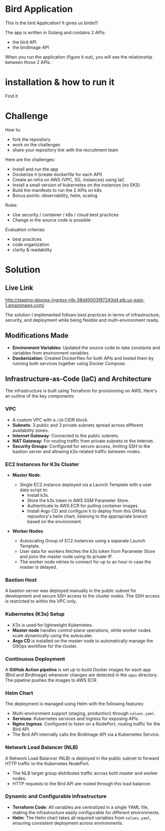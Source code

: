 # Bird Application

This is the bird Application! It gives us birds!!!

The app is written in Golang and contains 2 APIs:
- the bird API
- the birdImage API

When you run the application (figure it out), you will see the relationship between those 2 APIs.

# installation & how to run it

Find it

# Challenge

How to:
- fork the repository
- work on the challenges
- share your repository link with the recruitment team

Here are the challenges:
- Install and run the app
- Dockerize it (create dockerfile for each API)
- Create an infra on AWS (VPC, SG, instances) using IaC
- Install a small version of kubernetes on the instances (no EKS)
- Build the manifests to run the 2 APIs on k8s 
- Bonus points: observability, helm, scaling

Rules:
- Use security / container / k8s / cloud best practices
- Change in the source code is possible

Evaluation criterias:
- best practices
- code organization
- clarity & readability


# Solution

## Live Link
http://staging-devops-ingress-nlb-38d45003f97243d4.elb.us-east-1.amazonaws.com/

The solution I implemented follows best practices in terms of infrastructure, security, and deployment while being flexible and multi-environment ready.

## Modifications Made
- **Environment Variables**: Updated the source code to take constants and variables from environment variables.
- **Dockerization**: Created Dockerfiles for both APIs and tested them by running both services together using Docker Compose.

## Infrastructure-as-Code (IaC) and Architecture
The infrastructure is built using Terraform for provisioning on AWS. Here's an outline of the key components:

### VPC
- A custom VPC with a `/20` CIDR block.
- **Subnets**: 3 public and 3 private subnets spread across different availability zones.
- **Internet Gateway**: Connected to the public subnets.
- **NAT Gateway**: For routing traffic from private subnets to the Internet.
- **Security Groups**: Configured for secure access, limiting SSH to the bastion server and allowing k3s-related traffic between nodes.

### EC2 Instances for K3s Cluster
- **Master Node**:
  - Single EC2 instance deployed via a Launch Template with a user data script to:
    - Install k3s.
    - Store the k3s token in AWS SSM Parameter Store.
    - Authenticate to AWS ECR for pulling container images.
    - Install Argo CD and configure it to deploy from this GitHub repository's helm chart, listening to the appropriate branch based on the environment.

- **Worker Nodes**:
  - Autoscaling Group of EC2 instances using a separate Launch Template.
  - User data for workers fetches the k3s token from Parameter Store and joins the master node using its private IP.
  - The worker node retries to connect for up to an hour in case the master is delayed.

### Bastion Host
A bastion server was deployed manually in the public subnet for development and secure SSH access to the cluster nodes. The SSH access is restricted to within the VPC only.

### Kubernetes (K3s) Setup
- K3s is used for lightweight Kubernetes.
- **Master node** handles control-plane operations, while worker nodes scale dynamically using the autoscaler.
- **Argo CD** is installed on the master node to automatically manage the GitOps workflow for the cluster.

### Continuous Deployment
A **GitHub Action pipeline** is set up to build Docker images for each app (Bird and BirdImage) whenever changes are detected in the `apps` directory. The pipeline pushes the images to AWS ECR.

### Helm Chart
The deployment is managed using Helm with the following features:
- Multi-environment support (staging, production) through `values.yaml`.
- **Services**: Kubernetes services and Ingress for exposing APIs.
- **Nginx Ingress**: Configured to listen on a NodePort, routing traffic for the Bird API.
- The Bird API internally calls the BirdImage API via a Kubernetes Service.

### Network Load Balancer (NLB)
A Network Load Balancer (NLB) is deployed in the public subnet to forward HTTP traffic to the Kubernetes NodePort.
- The NLB target group distributes traffic across both master and worker nodes.
- HTTP requests to the Bird API are routed through this load balancer.

### Dynamic and Configurable Infrastructure
- **Terraform Code**: All variables are centralized in a single YAML file, making the infrastructure easily configurable for different environments.
- **Helm**: The Helm chart takes all required variables from `values.yaml`, ensuring consistent deployment across environments.